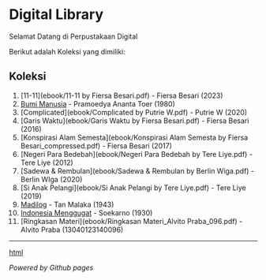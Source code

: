 # Digital Library

Selamat Datang di Perpustakaan Digital

Berikut adalah Koleksi yang dimiliki:

## Koleksi
1. [11-11](ebook/11-11 by Fiersa Besari.pdf) - Fiersa Besari (2023)
2. [Bumi Manusia](ebook/Bumi-Manusia-by-Pramoedya-Ananta-Toer.pdf) - Pramoedya Ananta Toer (1980)
3. [Complicated](ebook/Complicated by Putrie W.pdf) - Putrie W (2020)
4. [Garis Waktu](ebook/Garis Waktu by Fiersa Besari.pdf) - Fiersa Besari (2016)
5. [Konspirasi Alam Semesta](ebook/Konspirasi Alam Semesta by Fiersa Besari_compressed.pdf) - Fiersa Besari (2017)
6. [Negeri Para Bedebah](ebook/Negeri Para Bedebah by Tere Liye.pdf) - Tere Liye (2012)
7. [Sadewa & Rembulan](ebook/Sadewa & Rembulan by Berlin Wiga.pdf) - Berlin WIga (2020)
8. [Si Anak Pelangi](ebook/Si Anak Pelangi by Tere Liye.pdf) - Tere Liye (2019)
9. [Madilog](ebook/tan-malaka-madilog.pdf) - Tan Malaka (1943)
10. [Indonesia Menggugat](ebook/soekarno-indonesia-menggugat.pdf) - Soekarno (1930)
11. [Ringkasan Materi](ebook/Ringkasan Materi_Alvito Praba_096.pdf) - Alvito Praba (13040123140096)

---

 [html](webti/halaman1.html)

 *Powered by Github pages*
    

